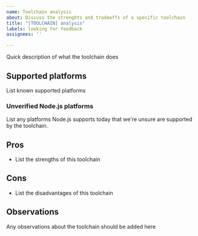 ```yaml
---
name: Toolchain analysis
about: Discuss the strenghts and tradeoffs of a specific toolchain
title: "[TOOLCHAIN] analysis"
labels: looking for feedback
assignees: ''

---
```


Quick description of what the toolchain does

## Supported platforms

List known supported platforms

### Unverified Node.js platforms

List any platforms Node.js supports today that we're unsure are supported by the toolchain.

## Pros

* List the strengths of this toolchain

## Cons

* List the disadvantages of this toolchain

## Observations

Any observations about the toolchain should be added here
